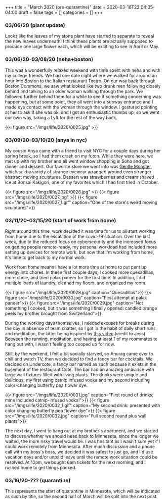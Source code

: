 +++
title = "March 2020 (pre-quarantine)"
date = 2020-03-16T22:04:35-04:00
draft = false
tags = []
categories = []
+++

### 03/06/20 (plant update)

Looks like the leaves of my stone plant have started to separate to reveal the new leaves underneath! I think these plants are actually supposed to produce one large flower each, which will be exciting to see in April or May.

### 03/06/20-03/08/20 (neha+boston)

This was a wonderfully relaxed weekend with time spent with neha and with my college friends. We had one date night where we walked for around an hour into Boston to the Italian restaurant Teatro. On our way back through Boston Commons, we saw what looked like two drunk men following closely behind and talking to an older woman walking through the park. We followed further behind them for a while to see if something concerning was happening, but at some point, they all went into a subway entrance and I made eye contact with the woman through the window. I gestured pointing at her to ask if she was ok, and I got an enthusiastic thumbs up, so we went our own way, taking a Lyft for the rest of the way back.

{{< figure src="/imgs/life/2020/0025.jpg" >}}

### 03/09/20-03/10/20 (anya in nyc)

My cousin Anya came with a friend to visit NYC for a couple days during her spring break, so I had them crash on my futon. While they were here, we met up with my brother and all went window shopping in Soho and got dinner and dessert. Our favorite store we went into was [Gentle Monster][1], which sold a variety of strange eyewear arranged around even stranger abstract moving sculptures. Dessert was strawberries and cream shaved ice at Bonsai Kakigori, one of my favorites which I had first tried in October.

[1]:https://www.papermag.com/gentle-monster-nyc-soho-flagship--2617188764.html

{{< figure src="/imgs/life/2020/0026.jpg" >}}
{{< figure src="/imgs/life/2020/0027.jpg" >}}
{{< figure src="/imgs/life/2020/0027_1.gif" caption="One of the store's weird moving sculptures">}}

### 03/11/20-03/15/20 (start of work from home)

Right around this time, work decided it was time for us to all start working from home due to the escalation of the covid-19 situation. Over the last week, due to the reduced focus on cybersecurity and the increased focus on getting people remote-ready, my personal workload had included more setting up devices for remote work, but now that I'm working from home, it's time to get back to my normal work. 

Work from home means I have a lot more time at home to put pent up energy into chores. In these first couple days, I cooked more quesadillas, more chole, and tried palak paneer for the first time! In addition, I did multiple loads of laundry, cleaned my floors, and organized my room. 

{{< figure src="/imgs/life/2020/0028.jpg" caption="Quesadillas">}}
{{< figure src="/imgs/life/2020/0030.jpg" caption="First attempt at palak paneer">}}
{{< figure src="/imgs/life/2020/0029.jpg" caption="Not something I cooked, but it was something I finally opened: candied orange peels my brother brought from Switzerland">}}

During the working days themselves, I needed excuses for breaks during the day in absence of team chatter, so I got in the habit of daily short runs and meditation, the latter being inspired by [this video][1] (credit to Jess). Between the running, meditation, and having at least 1 of my roommates to hang out with, I wasn't feeling too cooped up for now.

[1]:https://www.youtube.com/watch?v=KGCc1cUbx90

Still, by the weekend, I felt a bit socially starved, so Anurag came over to chill and watch TV, then we decided to find a fancy bar for cocktails. We decided on Undercote, a fancy bar named as such because it exists in the basement of the restaurant Cote. The bar had an amazing ambiance with large wall fixtures filled with living plants. The drinks were unique and delicious; my first using catnip infused vodka and my second including color-changing butterfly pea flower dye. 

{{< figure src="/imgs/life/2020/0031.jpg" caption="First round of drinks; mine included catnip-infused vodka!">}}
{{< figure src="/imgs/life/2020/0032_1.gif" caption="My second drink: presented with color changing butterfly pea flower dye">}}
{{< figure src="/imgs/life/2020/0032.jpg" caption="Full second round plus wall plants">}}

The next day, I went to hang out at my brother's apartment, and we started to discuss whether we should head back to Minnesota, since the longer we waited, the more risky travel would be. I was hesitant as I wasn't sure yet if I could work remotely from Minnesota. After much discussion and a phone call with my boss's boss, we decided it was safest to just go, and I'd use vacation days and/or unpaid leave until the remote work situation could be resolved. At 10pm, we bought 6am tickets for the next morning, and I rushed home to get things packed.

### 03/16/20-??? (quarantine)

This represents the start of quarantine in Minnesota, which will be indicated as such by title, so the second half of March will be split into the next post.

